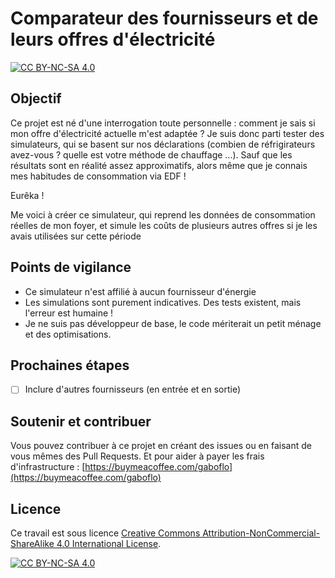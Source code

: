 # Comparateur des fournisseurs et de leurs offres d'électricité

[![CC BY-NC-SA 4.0][cc-by-nc-sa-shield]][cc-by-nc-sa]

## Objectif

Ce projet est né d'une interrogation toute personnelle : comment je sais si mon offre d'électricité actuelle m'est adaptée ?
Je suis donc parti tester des simulateurs, qui se basent sur nos déclarations (combien de réfrigirateurs avez-vous ? quelle est votre méthode de chauffage ...). Sauf que les résultats sont en réalité assez approximatifs, alors même que je connais mes habitudes de consommation via EDF !

Eurêka !

Me voici à créer ce simulateur, qui reprend les données de consommation réelles de mon foyer, et simule les coûts de plusieurs autres offres si je les avais utilisées sur cette période

## Points de vigilance

- Ce simulateur n'est affilié à aucun fournisseur d'énergie
- Les simulations sont purement indicatives. Des tests existent, mais l'erreur est humaine !
- Je ne suis pas développeur de base, le code mériterait un petit ménage et des optimisations.

## Prochaines étapes

- [ ] Inclure d'autres fournisseurs (en entrée et en sortie)

## Soutenir et contribuer

Vous pouvez contribuer à ce projet en créant des issues ou en faisant de vous mêmes des Pull Requests.
Et pour aider à payer les frais d'infrastructure : [https://buymeacoffee.com/gaboflo](https://buymeacoffee.com/gaboflo)

## Licence

Ce travail est sous licence
[Creative Commons Attribution-NonCommercial-ShareAlike 4.0 International License][cc-by-nc-sa].

[![CC BY-NC-SA 4.0][cc-by-nc-sa-image]][cc-by-nc-sa]

[cc-by-nc-sa]: http://creativecommons.org/licenses/by-nc-sa/4.0/
[cc-by-nc-sa-image]: https://licensebuttons.net/l/by-nc-sa/4.0/88x31.png
[cc-by-nc-sa-shield]: https://img.shields.io/badge/License-CC%20BY--NC--SA%204.0-lightgrey.svg
